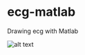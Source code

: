 # ecg-matlab
 Drawing ecg with Matlab
 
 ![alt text](https://github.com/[ovusme]/[ecg-matlab]/blob/[main]/ui.png?raw=true)
